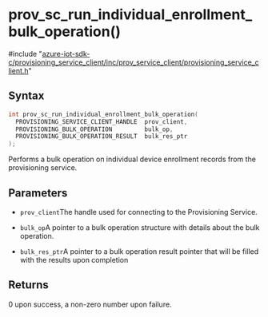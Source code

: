 # prov_sc_run_individual_enrollment_bulk_operation()

\#include "[azure-iot-sdk-c/provisioning_service_client/inc/prov_service_client/provisioning_service_client.h](../iot-c-ref-provisioning-service-client-h.md)"  

## Syntax

```C
int prov_sc_run_individual_enrollment_bulk_operation(
  PROVISIONING_SERVICE_CLIENT_HANDLE  prov_client,
  PROVISIONING_BULK_OPERATION         bulk_op,
  PROVISIONING_BULK_OPERATION_RESULT  bulk_res_ptr
);
```

Performs a bulk operation on individual device enrollment records from the provisioning service.

## Parameters
* `prov_client`The handle used for connecting to the Provisioning Service. 

* `bulk_op`A pointer to a bulk operation structure with details about the bulk operation. 

* `bulk_res_ptr`A pointer to a bulk operation result pointer that will be filled with the results upon completion

## Returns
0 upon success, a non-zero number upon failure.

